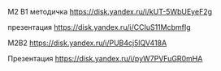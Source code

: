 М2 В1 методичка   https://disk.yandex.ru/i/kUT-5WbUEyeF2g 

презентация https://disk.yandex.ru/i/CCIuS11McbmfIg

М2В2 https://disk.yandex.ru/i/PUB4cj5lQV418A

Презентация https://disk.yandex.ru/i/pyW7PVFuGR0mHA
